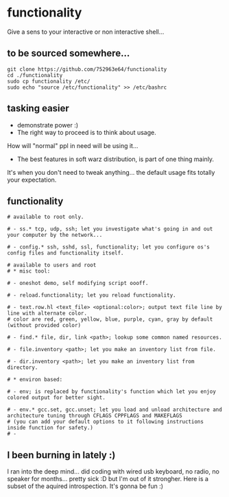 # functionality
Give a sens to your interactive or non interactive shell...

## to be sourced somewhere...
```shell
git clone https://github.com/752963e64/functionality
cd ./functionality
sudo cp functionality /etc/
sudo echo "source /etc/functionality" >> /etc/bashrc
```

## tasking easier
- demonstrate power :)
- The right way to proceed is to think about usage.

How will "normal" ppl in need will be using it...
- The best features in soft warz distribution, is part of one thing mainly.

It's when you don't need to tweak anything... the default usage fits totally your expectation.


## functionality
```shell
# available to root only.

# - ss.* tcp, udp, ssh; let you investigate what's going in and out your computer by the network...

# - config.* ssh, sshd, ssl, functionality; let you configure os's config files and functionality itself.

# available to users and root
# * misc tool:

# - oneshot demo, self modifying script oooff.

# - reload.functionality; let you reload functionality.

# - text.row.hl <text_file> <optional:color>; output text file line by line with alternate color.
# color are red, green, yellow, blue, purple, cyan, gray by default (without provided color)

# - find.* file, dir, link <path>; lookup some common named resources.

# - file.inventory <path>; let you make an inventory list from file.

# - dir.inventory <path>; let you make an inventory list from directory.

# * environ based:

# - env; is replaced by functionality's function which let you enjoy colored output for better sight.

# - env.* gcc.set, gcc.unset; let you load and unload architecture and architecture tuning through CFLAGS CPPFLAGS and MAKEFLAGS
# (you can add your default options to it following instructions inside function for safety.)
# - 
```

## I been burning in lately :)
I ran into the deep mind... did coding with wired usb keyboard, no radio, no speaker for months...
pretty sick :D but I'm out of it strongher. Here is a subset of the aquired introspection.
It's gonna be fun :)
